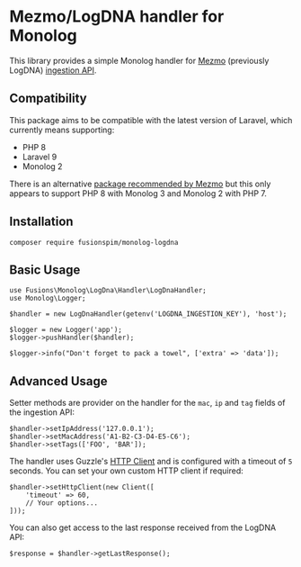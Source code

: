 # Mezmo/LogDNA handler for Monolog

This library provides a simple Monolog handler for [Mezmo](https://www.mezmo.com/) (previously LogDNA) [ingestion API](https://docs.mezmo.com/log-analysis-api/ref#ingest). 

## Compatibility

This package aims to be compatible with the latest version of Laravel, which currently means supporting:

* PHP 8
* Laravel 9
* Monolog 2

There is an alternative [package recommended by Mezmo](https://github.com/nvanheuverzwijn/monolog-logdna) but this only appears to support PHP 8 with Monolog 3 and Monolog 2 with PHP 7.

## Installation

```
composer require fusionspim/monolog-logdna
```

## Basic Usage

```
use Fusions\Monolog\LogDna\Handler\LogDnaHandler;
use Monolog\Logger;

$handler = new LogDnaHandler(getenv('LOGDNA_INGESTION_KEY'), 'host');

$logger = new Logger('app');
$logger->pushHandler($handler);

$logger->info("Don't forget to pack a towel", ['extra' => 'data']);
```

## Advanced Usage

Setter methods are provider on the handler for the `mac`, `ip` and `tag` fields of the ingestion API:

```
$handler->setIpAddress('127.0.0.1');
$handler->setMacAddress('A1-B2-C3-D4-E5-C6');
$handler->setTags(['FOO', 'BAR']);
```

The handler uses Guzzle's [HTTP Client](http://docs.guzzlephp.org/en/stable/) and is configured with a timeout of `5` seconds. You can set your own custom HTTP client if required:

```
$handler->setHttpClient(new Client([
    'timeout' => 60,
    // Your options...
]));
```

You can also get access to the last response received from the LogDNA API:
```
$response = $handler->getLastResponse();
```
